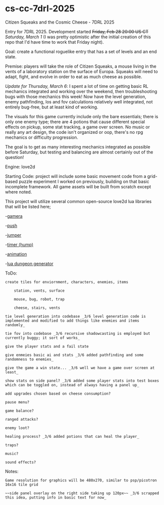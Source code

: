# cs-cc-7drl-2025
Citizen Squeaks and the Cosmic Cheese - 7DRL 2025

Entry for 7DRL 2025. Development started ~~Friday, Feb 28 20:00 US CT~~ _Saturday, March 1_ (I was pretty optimistic after the initial creation of this repo that I'd have time to work that Friday night). 

Goal: create a functional roguelike entry that has a set of levels and an end state.  

Premise: players will take the role of Citizen Squeaks, a mouse living in the vents
of a laboratory station on the surface of Europa. Squeaks will need to adapt, fight,
and evolve in order to eat as much cheese as possible. 

_Update for Thursday, March 6_: I spent a lot of time on getting basic RL mechanics integrated and working over the weekend, then troubleshooting bugs with those mechanics this week! Now have the level generation, enemy pathfinding, los and fov calculations relatively well integrated, not entirely bug-free, but at least kind of working.

The visuals for this game currently include only the bare essentials; there is only one enemy type; there are 4 potions that cause different special effects on pickup, some stat tracking, a game over screen. No music or really any art design, the code isn't organized or oop, there's no rpg mechanics or difficulty progression.

The goal is to get as many interesting mechanics integrated as possible before Saturday, but testing and balancing are almost certainly out of the question!

Engine: love2d

Starting Code: project will include some basic movement code from a grid-based
puzzle experiment I worked on previously, building on that basic incomplete framework.
All game assets will be built from scratch except where noted. 

This project will utilize several common open-source love2d lua libraries that will
be listed here; 

-[gamera](https://github.com/kikito/gamera)

-[push](https://github.com/Ulydev/push)

-[jumper](https://github.com/yuyistudio/love2d-engine/tree/master/thirdparty/jumper)

-[timer (hump)](https://github.com/vrld/hump/blob/master/timer.lua)

-[animation](https://github.com/patrixr/love-animation/tree/master)

-[lua dungeon generator](https://github.com/vronc/Lua-Dungeon-Generator)

ToDo:

    create tiles for enviornment, characters, enemies, items
    
        station, vents, surface
        
        mouse, bug, robot, trap
        
        cheese, stairs, vents
        
    tie level generation into codebase _3/6 level generation code is implemented and modified to add things like enemies and items randomly_
    
    tie fov into codebase _3/6 recursive shadowcasting is employed but currently buggy; it sort of works_
    
    give the player stats and a fail state
    
    give enmeies basic ai and stats _3/6 added pathfinding and some randomness to enemies_
    
    give the game a win state... _3/6 well we have a game over screen at least_
    
    show stats on side panel? _3/6 added some player stats into test boxes which can be toggled on, instead of always having a panel up_
    
    add upgrades chosen based on cheese consumption?
    
    pause menu?
    
    game balance?
    
    ranged attacks?
    
    enemy loot?
    
    healing process? _3/6 added potions that can heal the player_
    
    traps?
    
    music?
    
    sound effects?

Notes:

    Game resolution for graphics will be 480x270, similar to psp/picotron
    16x16 tile grid
    
    ~~side panel overlay on the right side taking up 120px~~ _3/6 scrapped this idea, putting info in basic text for now_
    

